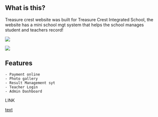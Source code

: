 ## What is this?

Treasure crest website was built for Treasure Crest Integrated School, the website has a mini school mgt system that helps the school manages student and teachers record!

![](https://lh3.googleusercontent.com/pw/AM-JKLVC_b9fE_bWEtxSiYFxNljxHT-B-KPjhz8vSPYEivlhtE7UuTC9Iu-EmIa_H4HsVC3a3ArjjTQfrAXHdNifqNr3l7pDNNV-iKQ-ROQ1XFXhKwZ2EsrFRByBzIU-vTNUa55OZPRnm2aAmlH1zLCBo1cw=w1532-h1284-no?authuser=0)

![](https://lh3.googleusercontent.com/971_aStv89J0cBj1pmfFw_ibOzKTP6SCw857DaGbqtqUNTV7Yw1gDdlcpWdl-7Hk8mKOQ2r-U5idvUpZzGb_Sp8SBcaFWi52MLDdorkrWXIedFkKucotBkRngTXNBS8T3k_AXcgVh7s_Nb3N0xH-G4MfB7wBW8VayRX3PBTLC1ggp-ZfFOrsEu4slGjpdFxtkbF3YfBAdGAOIJIIQoHCfKUhhfSrLnpe02AiWVJvhCh8ZYA60ukVTcbGOPNrip9nFWvgAO6SsS75ctDaKi1BurggP3gHAqdxqWegeL4PPZhi1KC9QEfciJJH1WJQSkud5ag7vD0ZSL1yP8dYkK79qgIO1i2JEqDo1XrsdOjwJSWK0qmFZKvyKNTAuXBygHy0prApgJDvLOMnIo2onYiJ9sOeshxwKLL1Ua-Y_LLBPxREESrkG0i_sBhGlkVahLugiYy_hmrc5o_B8TZU2Y77X3ePOctgB7FK8gjfrQdG1FP5q4sRjWsN46nBOZjEZFqR7uFB0WfgLy-12-oEXuL1X6OXBFEDcs3YFHBD7UHEIca5IGQtSRfuYUacSO6G1rlbTadO-kR47uGq-7oAsrDexQPQrWc_PK4-6YaL_fTpmuWOm632wg58uY8JgrLKujI84aAC9j0QA5w4w6g7CUBMLS7Wk0Wsd66b47rj_5rh3jWC447bdnPeE6nbGWxJTbizfoOWOB4H0uuBL6kFfoecCw9M=w1924-h1328-no?authuser=0)

## Features

    - Payment online
    - Photo gallery
    - Result Management syt
    - Teacher Login
    - Admin Dashboard

LINK

[text](https://treasure-creast.herokuapp.com/)
